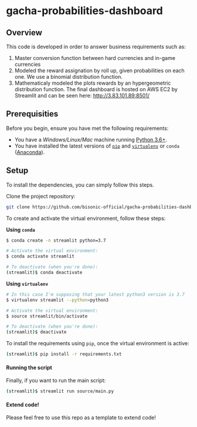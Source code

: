 # gacha-probabilities-dashboard

## Overview

This code is developed in order to answer business requirements such as:
1) Master conversion function between hard currencies and in-game currencies
2) Modeled the reward assignation by roll up, given probabilities on each one. We use a binomial distribution function.
3) Mathematicaly modeled the plots rewards by an hypergeometric distribution function.
The final dashboard is hosted on AWS EC2 by Streamlit and can be seen here: http://3.83.101.89:8501/

## Prerequisities

Before you begin, ensure you have met the following requirements:

* You have a _Windows/Linux/Mac_ machine running [Python 3.6+](https://www.python.org/).
* You have installed the latest versions of [`pip`](https://pip.pypa.io/en/stable/installing/) and [`virtualenv`](https://virtualenv.pypa.io/en/stable/installation/) or `conda` ([Anaconda](https://www.anaconda.com/distribution/)).


## Setup

To install the dependencies, you can simply follow this steps.

Clone the project repository:
```bash
git clone https://github.com/bisonic-official/gacha-probabilities-dashboard
```

To create and activate the virtual environment, follow these steps:

**Using `conda`**

```bash
$ conda create -n streamlit python=3.7

# Activate the virtual environment:
$ conda activate streamlit

# To deactivate (when you're done):
(streamlit)$ conda deactivate
```

**Using `virtualenv`**

```bash
# In this case I'm supposing that your latest python3 version is 3.7
$ virtualenv streamlit --python=python3

# Activate the virtual environment:
$ source streamlit/bin/activate

# To deactivate (when you're done):
(streamlit)$ deactivate
```

To install the requirements using `pip`, once the virtual environment is active:
```bash
(streamlit)$ pip install -r requirements.txt
```

#### Running the script

Finally, if you want to run the main script:
```bash
(streamlit)$ streamlit run source/main.py
```

#### Extend code!

Please feel free to use this repo as a template to extend code!
